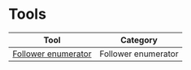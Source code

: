 # Tools
|Tool|Category|
|----|--------|
|[Follower enumerator](EnumerateFollowers.py)|Follower enumerator|